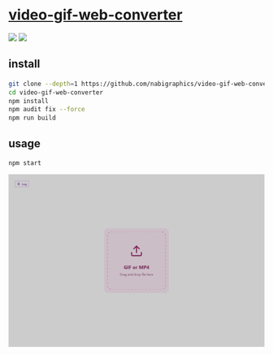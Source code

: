 # [video-gif-web-converter](https://github.com/nabigraphics/video-gif-web-converter)

![](https://img.shields.io/github/license/nabigraphics/video-gif-web-converter) ![](https://img.shields.io/github/last-commit/scillidan/video-gif-web-converter/main)

## install

```sh
git clone --depth=1 https://github.com/nabigraphics/video-gif-web-converter
cd video-gif-web-converter
npm install
npm audit fix --force
npm run build
```

## usage

```sh
npm start
```

![video-gif-web-converter](/_image/optWeb/video-gif-web-converter.png)

